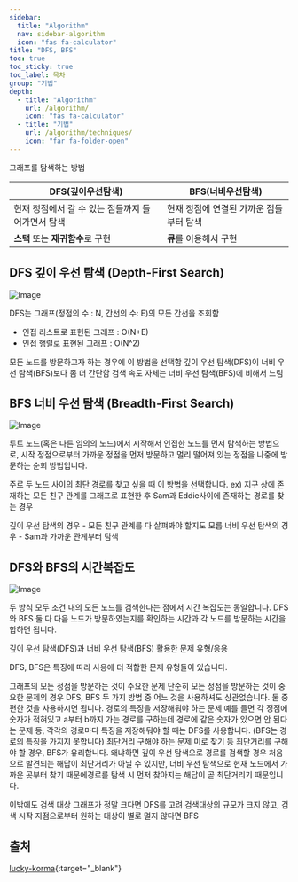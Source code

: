 ```yaml
---
sidebar:
  title: "Algorithm"
  nav: sidebar-algorithm
  icon: "fas fa-calculator"
title: "DFS, BFS"
toc: true
toc_sticky: true
toc_label: 목차
group: "기법"
depth: 
  - title: "Algorithm"
    url: /algorithm/
    icon: "fas fa-calculator"
  - title: "기법"
    url: /algorithm/techniques/
    icon: "far fa-folder-open"
---
```

그래프를 탐색하는 방법

| **DFS**(깊이우선탐색)     | **BFS**(너비우선탐색)     |
|---    |---    |
| 현재 정점에서 갈 수 있는 점들까지 들어가면서 탐색     | 현재 정점에 연결된 가까운 점들부터 탐색     |
| **스택** 또는 **재귀함수**로 구현     | **큐**를 이용해서 구현     |

## DFS 깊이 우선 탐색 (Depth-First Search)
![Image](https://drive.google.com/uc?export=view&id=15GHbYruvUWNe6-0n4z9RwutDnn37ttUY)

DFS는 그래프(정점의 수 : N, 간선의 수: E)의 모든 간선을 조회함
* 인접 리스트로 표현된 그래프 : O(N+E)
* 인접 행렬로 표현된 그래프 : O(N^2)

모든 노드를 방문하고자 하는 경우에 이 방법을 선택함
깊이 우선 탐색(DFS)이 너비 우선 탐색(BFS)보다 좀 더 간단함
검색 속도 자체는 너비 우선 탐색(BFS)에 비해서 느림

## BFS 너비 우선 탐색 (Breadth-First Search)
![Image](https://drive.google.com/uc?export=view&id=1SZRERFl75GLi5tKmM1bJQOmIEsgdTmz8)

루트 노드(혹은 다른 임의의 노드)에서 시작해서 인접한 노드를 먼저 탐색하는 방법으로,
시작 정점으로부터 가까운 정점을 먼저 방문하고 멀리 떨어져 있는 정점을 나중에 방문하는 순회 방법입니다.

주로 두 노드 사이의 최단 경로를 찾고 싶을 때 이 방법을 선택합니다.
ex) 지구 상에 존재하는 모든 친구 관계를 그래프로 표현한 후 Sam과 Eddie사이에 존재하는 경로를 찾는 경우

깊이 우선 탐색의 경우 - 모든 친구 관계를 다 살펴봐야 할지도 모름
너비 우선 탐색의 경우 - Sam과 가까운 관계부터 탐색

## DFS와 BFS의 시간복잡도
![Image](https://drive.google.com/uc?export=view&id=1qsycXFykV6HDxlEeBBSFtiQYvsatc_tp)


두 방식 모두 조건 내의 모든 노드를 검색한다는 점에서 시간 복잡도는 동일합니다.
DFS와 BFS 둘 다 다음 노드가 방문하였는지를 확인하는 시간과 각 노드를 방문하는 시간을 합하면 됩니다.

깊이 우선 탐색(DFS)과 너비 우선 탐색(BFS) 활용한 문제 유형/응용

DFS, BFS은 특징에 따라 사용에 더 적합한 문제 유형들이 있습니다.

그래프의 모든 정점을 방문하는 것이 주요한 문제
단순히 모든 정점을 방문하는 것이 중요한 문제의 경우 DFS, BFS 두 가지 방법 중 어느 것을 사용하셔도 상관없습니다.
둘 중 편한 것을 사용하시면 됩니다.
경로의 특징을 저장해둬야 하는 문제
예를 들면 각 정점에 숫자가 적혀있고 a부터 b까지 가는 경로를 구하는데 경로에 같은 숫자가 있으면 안 된다는 문제 등, 각각의 경로마다 특징을 저장해둬야 할 때는 DFS를 사용합니다. (BFS는 경로의 특징을 가지지 못합니다)
최단거리 구해야 하는 문제
미로 찾기 등 최단거리를 구해야 할 경우, BFS가 유리합니다.
왜냐하면 깊이 우선 탐색으로 경로를 검색할 경우 처음으로 발견되는 해답이 최단거리가 아닐 수 있지만,
너비 우선 탐색으로 현재 노드에서 가까운 곳부터 찾기 때문에경로를 탐색 시 먼저 찾아지는 해답이 곧 최단거리기 때문입니다.

이밖에도 검색 대상 그래프가 정말 크다면 DFS를 고려
검색대상의 규모가 크지 않고, 검색 시작 지점으로부터 원하는 대상이 별로 멀지 않다면 BFS

## 출처 
[<i class="fas fa-link"></i> lucky-korma](https://velog.io/@lucky-korma/DFS-BFS%EC%9D%98-%EC%84%A4%EB%AA%85-%EC%B0%A8%EC%9D%B4%EC%A0%90){:target="_blank"}
